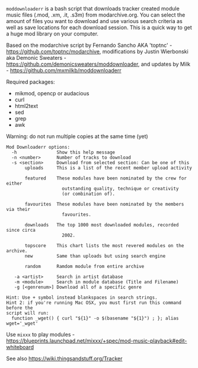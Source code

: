 `moddownloaderr` is a bash script that downloads tracker created module music files (.mod, .xm, .it, .s3m) from modarchive.org. You can select the amount of files you want to download and use various search criteria as well as save locations for each download session. This is a quick way to get a huge mod library on your computer.

Based on the modarchive script by Fernando Sancho AKA 'toptnc' - https://github.com/toptnc/modarchive, modifications by Justin Wierbonski aka Demonic Sweaters - https://github.com/demonicsweaters/moddownloader, and updates by Milk - https://github.com/mxmilkb/moddownloaderr

Required packages:
* mikmod, opencp or audacious
* curl
* html2text
* sed
* grep
* awk

Warning: do not run multiple copies at the same time (yet)

```
Mod Downloaderr options:
  -h               Show this help message
  -n <number>      Number of tracks to download
  -s <section>     Download from selected section: Can be one of this
       uploads     This is a list of the recent member upload activity
       
       featured    These modules have been nominated by the crew for either
                     outstanding quality, technique or creativity
                     (or combination of).
		     
       favourites  These modules have been nominated by the members via their
                     favourites.
		     
       downloads   The top 1000 most downloaded modules, recorded since circa
                     2002.
		     
       topscore    This chart lists the most revered modules on the archive.
       new         Same than uploads but using search engine
       
       random      Ramdom module from entire archive
       
   -a <artist>     Search in artist database
   -m <module>     Search in module database (Title and Filename)
   -g [<genrenum>] Download all of a specific genre

Hint: Use + symbol instead blankspaces in search strings.
Hint 2: if you're running Mac OSX, you must first run this command before the
script will run:
  function _wget() { curl "${1}" -o $(basename "${1}") ; }; alias wget='_wget'
```

Use `mixxx` to play modules - https://blueprints.launchpad.net/mixxx/+spec/mod-music-playback#edit-whiteboard

See also https://wiki.thingsandstuff.org/Tracker
